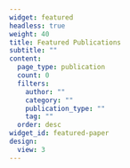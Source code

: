 ```yaml
---
widget: featured
headless: true
weight: 40
title: Featured Publications
subtitle: ""
content:
  page_type: publication
  count: 0
  filters:
    author: ""
    category: ""
    publication_type: ""
    tag: ""
  order: desc
widget_id: featured-paper
design:
  view: 3
---
```

